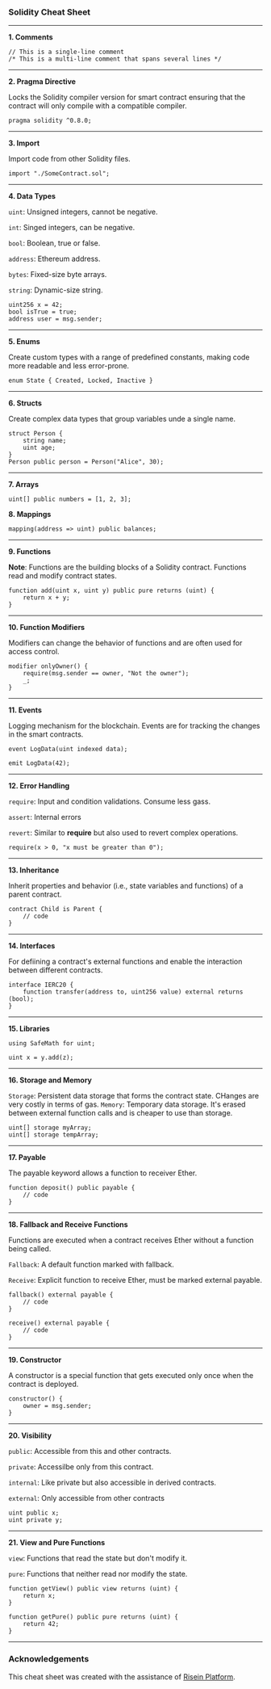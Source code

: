 ### Solidity Cheat Sheet
---

**1. Comments**
```solidity
// This is a single-line comment
/* This is a multi-line comment that spans several lines */
```
---
**2. Pragma Directive**

Locks the Solidity compiler version for smart contract ensuring that the contract will only compile with a compatible compiler.

```solidity
pragma solidity ^0.8.0;
```
---

**3. Import**

Import code from other Solidity files.

```solidity
import "./SomeContract.sol";
```
---

**4. Data Types**

`uint`: Unsigned integers, cannot be negative.

`int`: Singed integers, can be negative.

`bool`: Boolean, true or false.

`address`: Ethereum address.

`bytes`: Fixed-size byte arrays.

`string`: Dynamic-size string.

```solidity
uint256 x = 42;
bool isTrue = true;
address user = msg.sender;
```
---

**5. Enums**

Create custom types with a range of predefined constants, making code more readable and less error-prone.

```solidity
enum State { Created, Locked, Inactive }
```

---
**6. Structs**

Create complex data types that group variables unde a single name.

```solidity
struct Person {
    string name;
    uint age;
}
Person public person = Person("Alice", 30);
```

---

**7. Arrays**

```solidity
uint[] public numbers = [1, 2, 3];
```

**8. Mappings**

```solidity
mapping(address => uint) public balances;
```

---

**9. Functions**

**Note**: Functions are the building blocks of a Solidity contract. Functions read and modify contract states.

```solidity
function add(uint x, uint y) public pure returns (uint) {
    return x + y;
}
```

---

**10. Function Modifiers**

Modifiers can change the behavior of functions and are often used for access control.

```solidity
modifier onlyOwner() {
    require(msg.sender == owner, "Not the owner");
    _;
}
```

---

**11. Events**

Logging mechanism for the blockchain. Events are for tracking the changes in the smart contracts.

```solidity
event LogData(uint indexed data);

emit LogData(42);
```

---

**12. Error Handling**

`require`: Input and condition validations. Consume less gass.

`assert`: Internal errors

`revert`: Similar to **require** but also used to revert complex operations.

```solidity
require(x > 0, "x must be greater than 0");
```

---

**13. Inheritance**

Inherit properties and behavior (i.e., state variables and functions) of a parent contract.

```solidity
contract Child is Parent {
    // code
}
```

----

**14. Interfaces**

For defiining a contract's external functions and enable the interaction between different contracts.

```solidity
interface IERC20 {
    function transfer(address to, uint256 value) external returns (bool);
}
```

---

**15. Libraries**

```solidity
using SafeMath for uint;

uint x = y.add(z);
```

---

**16. Storage and Memory**

`Storage`: Persistent data storage that forms the contract state. CHanges are very costly in terms of gas.
`Memory`: Temporary data storage. It's erased between external function calls and is cheaper to use than storage.

```solidity
uint[] storage myArray;
uint[] storage tempArray;
```

---

**17. Payable**

The payable keyword allows a function to receiver Ether.

```solidity
function deposit() public payable {
    // code
}
```

---

**18. Fallback and Receive Functions**

Functions are executed when a contract receives Ether without a function being called.

`Fallback`: A default function marked with fallback.

`Receive`: Explicit function to receive Ether, must be marked external payable.

```solidity
fallback() external payable {
    // code
}

receive() external payable {
    // code
}
```
---

**19. Constructor**

A constructor is a special function that gets executed only once when the contract is deployed.

```solidity
constructor() {
    owner = msg.sender;
}
```

---

**20. Visibility**

`public`: Accessible from this and other contracts.

`private`: Accessilbe only from this contract.

`internal`: Like private but also accessible in derived contracts.

`external`: Only accessible from other contracts

```solidity
uint public x;
uint private y;
```

---

**21. View and Pure Functions**

`view`: Functions that read the state but don't modify it.

`pure`: Functions that neither read nor modify the state.

```solidity
function getView() public view returns (uint) {
    return x;
}

function getPure() public pure returns (uint) {
    return 42;
}
```

---

### Acknowledgements

This cheat sheet was created with the assistance of [Risein Platform](https://www.risein.com/courses/solidity-fundamentals/solidity-cheat-sheet).